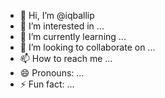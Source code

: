 - 👋 Hi, I’m @iqballip
- 👀 I’m interested in ...
- 🌱 I’m currently learning ...
- 💞️ I’m looking to collaborate on ...
- 📫 How to reach me ...
- 😄 Pronouns: ...
- ⚡ Fun fact: ...

<!---
iqballip/iqballip is a ✨ special ✨ repository because its `README.md` (this file) appears on your GitHub profile.
You can click the Preview link to take a look at your changes.
--->
